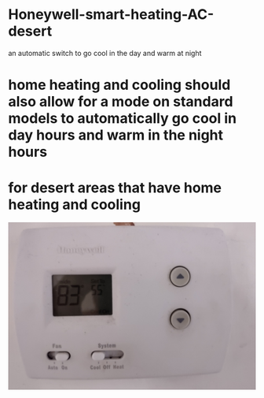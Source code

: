 # Honeywell-smart-heating-AC-desert
an automatic switch to go cool in the day and warm at night

# home heating and cooling should also allow for a mode on standard models to automatically go cool in day hours and warm in the night hours
# for desert areas that have home heating and cooling

![s1](https://raw.githubusercontent.com/c4pt000/Honeywell-smart-heating-AC-desert/main/Screenshot_20220125-082325-773~2.png)
